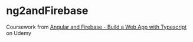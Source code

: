 ng2andFirebase
=====================

Coursework from [Angular and Firebase - Build a Web App with Typescript] on Udemy


[Angular and Firebase - Build a Web App with Typescript]: https://www.udemy.com/angular-firebase-application/